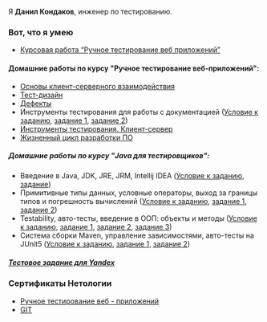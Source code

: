 Я **Данил Кондаков**, инженер по тестированию.

### Вот, что я умею

* [Курсовая работа “Ручное тестирование веб приложений”](https://docs.google.com/spreadsheets/d/1hOb9rIpsMjXs9vTKekCkVi7fe0zs6E6uBHnPypNu9No/edit?usp=sharing)
#### Домашние работы по курсу "Ручное тестирование веб-приложений":
* [Основы клиент-серверного взаимодействия](https://docs.google.com/document/d/14M47dvh9eblDVg8wyYFrEm_8EHHLri9unn7gx1o4U7k/edit)
* [Тест-дизайн](https://docs.google.com/document/d/1MAI4sInz5T9ed4PoXv7AZztPM7WpdvDwViecoH8Qiu0/edit)
* [Дефекты](https://docs.google.com/document/d/1WvXCTG7u7B6op3C2kFELIEOEHyTu33GLIdrckG-lOXM/edit?usp=sharing)
* Инструменты тестирования для работы с документацией
([Условие к заданию](https://github.com/netology-code/iqa-homeworks/tree/iqa-12/2.3),
[задание 1](https://docs.google.com/spreadsheets/d/1lPKftiXwQE3hE4zY8bEwB_37Iknjg9Se7iSFwu5Cmus/edit?usp=sharing),
[задание 2](https://docs.google.com/document/d/1Jeaqras8z0mLqS8A3C03LD3xet86zcPFkOUWlJlKJQo/edit?usp=sharing))
* [Инструменты тестирования. Клиент-сервер](https://disk.yandex.ru/i/QNk1scbTEBvmKw)
* [Жизненный цикл разработки ПО](https://docs.google.com/document/d/1pgrjrWj0P7Owu4PaTXPWSuDLv5FjLLF07iO90U7G3Ac/edit?usp=sharing)
##### Домашние работы по курсу "Java для тестировщиков":
* Введение в Java, JDK, JRE, JRM, Intellij IDEA
([Условие к заданию](https://github.com/netology-code/javaqa-homeworks-video/blob/main/JAVA_INTRO.md),
[задание](https://github.com/Dani1899/HelloNetology/issues/1))
* Примитивные типы данных, условные операторы, выход за границы типов и погрешность вычислений 
([Условие к заданию](https://github.com/netology-code/javaqa-homeworks-video/blob/main/PRIMITIVES.md),
[задание 1](https://github.com/Dani1899/HWMile/blob/main/src/Main.java),
[задание 2](https://github.com/Dani1899/HWMobileOperator))
* Testability, авто-тесты, введение в ООП: объекты и методы
([Условие к заданию](https://github.com/netology-code/javaqa-homeworks-video/blob/main/TESTABILITY.md),
[задание 1](https://github.com/Dani1899/HWMilesModernization),
[задание 2](https://github.com/Dani1899/HWBMI),
[задание 3](https://github.com/Dani1899/CreditCalculator))
* Система сборки Maven, управление зависимостями, авто-тесты на JUnit5
([Условие к заданию](https://github.com/netology-code/javaqa-homeworks-video/blob/main/MAVEN.md),
[задание 1](https://github.com/Dani1899/HWBonusMvn),
[задание 2](https://github.com/Dani1899/bonus-service))
##### [Тестовое задание для Yandex](https://docs.google.com/document/d/16kVOmofd-EJKHZ62e1wnrN6JGHPYasTdk83zk00sR7w/edit?usp=sharing)

### Сертификаты Нетологии
* [Ручное тестирование веб - приложений](https://netology.ru/sharing/556fe4a4db38f5d95857545d33db5ad4?utm_source=social&utm_campaign=achievements)
* [GIT](https://netology.ru/sharing/9c33472c44279c050a6f360bb58397c4?utm_source=social&utm_campaign=achievements)
